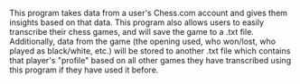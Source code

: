 This program takes data from a user's Chess.com account and gives them insights based on that data. 
This program also allows users to easily transcribe their chess games, and will save the game to a .txt file. 
Additionally, data from the game (the opening used, who won/lost, who played as black/white, etc.) 
will be stored to another .txt file which contains that player's "profile" 
based on all other games they have transcribed using this program if they have used it before.